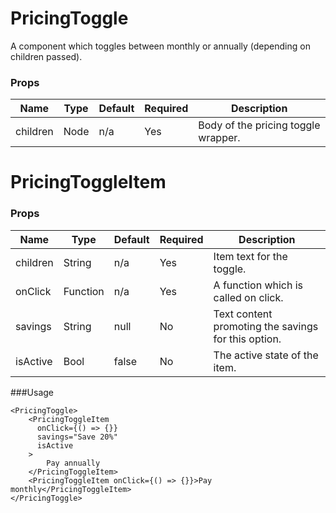 # PricingToggle
A component which toggles between monthly or annually (depending on children passed).

### Props

| Name                | Type          | Default   | Required | Description                                |
| ------------------- |-------------- | --------- | -------- |------------------------------------------- |
| children            | Node | n/a       | Yes      | Body of the pricing toggle wrapper. |

# PricingToggleItem

### Props

| Name                | Type          | Default   | Required | Description                                |
| ------------------- |-------------- | --------- | -------- |------------------------------------------- |
| children            | String | n/a       | Yes      | Item text for the toggle. |
| onClick            | Function | n/a       | Yes      | A function which is called on click. |
| savings            | String | null       | No      | Text content promoting the savings for this option. |
| isActive            | Bool | false       | No      | The active state of the item. |

###Usage
```
<PricingToggle>
    <PricingToggleItem
      onClick={() => {}}
      savings="Save 20%"
      isActive
    >
        Pay annually
    </PricingToggleItem>
    <PricingToggleItem onClick={() => {}}>Pay monthly</PricingToggleItem>
</PricingToggle>
```
